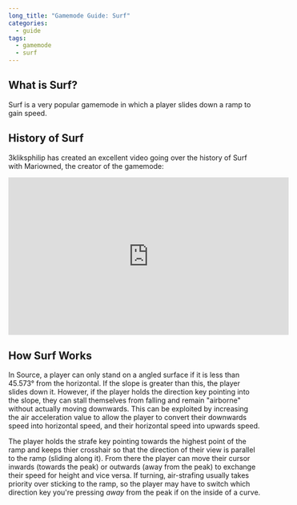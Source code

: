 ```yaml
---
long_title: "Gamemode Guide: Surf"
categories:
  - guide
tags:
  - gamemode
  - surf
---
```


## What is Surf?

Surf is a very popular gamemode in which a player slides down a ramp to gain speed.

## History of Surf

3kliksphilip has created an excellent video going over the history of Surf with Mariowned, the creator of the gamemode:

<iframe width="560" height="315" src="https://www.youtube-nocookie.com/embed/qw3V7ohU3-U" title="YouTube video player" frameborder="0" allow="accelerometer; autoplay; clipboard-write; encrypted-media; gyroscope; picture-in-picture" allowfullscreen></iframe>

## How Surf Works

In Source, a player can only stand on a angled surface if it is less than 45.573° from the horizontal. If the slope is greater than this, the player slides down it. However, if the player holds the direction key pointing into the slope, they can stall themselves from falling and remain "airborne" without actually moving downwards. This can be exploited by increasing the air acceleration value to allow the player to convert their downwards speed into horizontal speed, and their horizontal speed into upwards speed.

The player holds the strafe key pointing towards the highest point of the ramp and keeps thier crosshair so that the direction of their view is parallel to the ramp (sliding along it). From there the player can move their cursor inwards (towards the peak) or outwards (away from the peak) to exchange their speed for height and vice versa. If turning, air-strafing usually takes priority over sticking to the ramp, so the player may have to switch which direction key you're pressing *away* from the peak if on the inside of a curve.